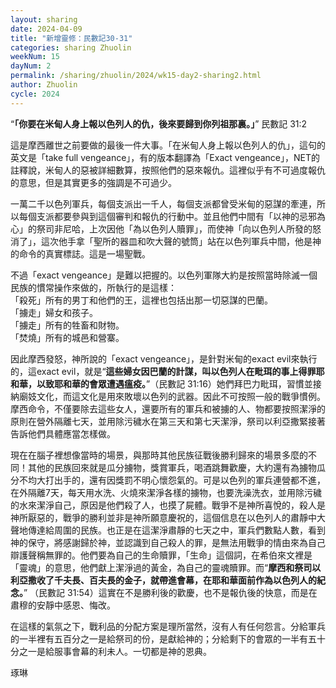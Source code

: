 ```yaml
---
layout: sharing
date: 2024-04-09
title: "新增靈修：民數記30-31"
categories: sharing Zhuolin
weekNum: 15
dayNum: 2
permalink: /sharing/zhuolin/2024/wk15-day2-sharing2.html
author: Zhuolin
cycle: 2024
---  
```


“**「你要在米甸人身上報以色列人的仇，後來要歸到你列祖那裏。」**” ‭‭民數記‬ ‭31:2

這是摩西離世之前要做的最後一件大事。「在米甸人身上報以色列人的仇」，這句的英文是「take full vengeance」，有的版本翻譯為「Exact vengeance」，NET的註釋說，米甸人的惡被詳細數算，按照他們的惡來報仇。這裡似乎有不可過度報仇的意思，但是其實更多的強調是不可過少。

一萬二千以色列軍兵，每個支派出一千人，每個支派都曾受米甸的惡謀的牽連，所以每個支派都要參與到這個審判和報仇的行動中。並且他們中間有「以神的忌邪為心」的祭司非尼哈，上次因他「為以色列人贖罪」，而使神「向以色列人所發的怒消了」，這次他手拿「聖所的器皿和吹大聲的號筒」站在以色列軍兵中間，他是神的命令的真實標誌。這是一場聖戰。

不過「exact vengeance」是難以把握的。以色列軍隊大約是按照當時除滅一個民族的慣常操作來做的，所執行的是這樣：  
「殺死」所有的男丁和他們的王，這裡也包括出那一切惡謀的巴蘭。  
「擄走」婦女和孩子。  
「擄走」所有的牲畜和財物。  
「焚燒」所有的城邑和營寨。

因此摩西發怒，神所說的「exact vengeance」，是針對米甸的exact evil來執行的，這exact evil，就是“**這些婦女因巴蘭的計謀，叫以色列人在毗珥的事上得罪耶和華，以致耶和華的會眾遭遇瘟疫。**”（民數記‬ ‭31:16‬）她們拜巴力毗珥，習慣並接納廟妓文化，而這文化是用來敗壞以色列的武器。因此不可按照一般的戰爭慣例。摩西命令，不僅要除去這些女人，還要所有的軍兵和被擄的人、物都要按照潔淨的原則在營外隔離七天，並用除污穢水在第三天和第七天潔淨，祭司以利亞撒緊接著告訴他們具體應當怎樣做。

現在在腦子裡想像當時的場景，與那時其他民族征戰後勝利歸來的場景多麼的不同！其他的民族回來就是瓜分擄物，獎賞軍兵，喝酒跳舞歡慶，大約還有為擄物瓜分不均大打出手的，還有因獎罰不明心懷怨氣的。可是以色列的軍兵連營都不進，在外隔離7天，每天用水洗、火燒來潔淨各樣的擄物，也要洗澡洗衣，並用除污穢的水來潔淨自己，原因是他們殺了人，也摸了屍體。戰爭不是神所喜悅的，殺人是神所厭惡的，戰爭的勝利並非是神所願意慶祝的，這個信息在以色列人的肅靜中大聲地傳達給周圍的民族。也正是在這潔淨肅靜的七天之中，軍兵們數點人數，看到神的保守，將感謝歸於神，並認識到自己殺人的罪，是無法用戰爭的情由來為自己辯護聲稱無罪的。他們要為自己的生命贖罪，「生命」這個詞，在希伯來文裡是「靈魂」的意思，他們獻上潔淨過的黃金，為自己的靈魂贖罪。而“**摩西和祭司以利亞撒收了千夫長、百夫長的金子，就帶進會幕，在耶和華面前作為以色列人的紀念。**” （民數記‬ ‭31:54‬）這實在不是勝利後的歡慶，也不是報仇後的快意，而是在肅穆的安靜中感恩、悔改。

在這樣的氣氛之下，戰利品的分配方案是理所當然，沒有人有任何怨言。分給軍兵的一半裡有五百分之一是給祭司的份，是獻給神的；分給剩下的會眾的一半有五十分之一是給服事會幕的利未人。一切都是神的恩典。

琢琳
